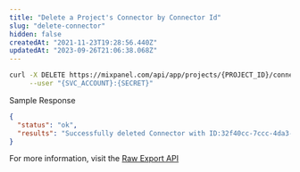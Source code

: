 ```yaml
---
title: "Delete a Project's Connector by Connector Id"
slug: "delete-connector"
hidden: false
createdAt: "2021-11-23T19:28:56.440Z"
updatedAt: "2023-09-26T21:06:38.068Z"
---
```


```sh
curl -X DELETE https://mixpanel.com/api/app/projects/{PROJECT_ID}/connectors/{CONNECTOR_ID} \
     --user "{SVC_ACCOUNT}:{SECRET}"

```

Sample Response

```json
{
  "status": "ok",
  "results": "Successfully deleted Connector with ID:32f40cc-7ccc-4da3-b9c3-d8c1d14142c6"
}
```


For more information, visit the [Raw Export API](reference/export/events)

